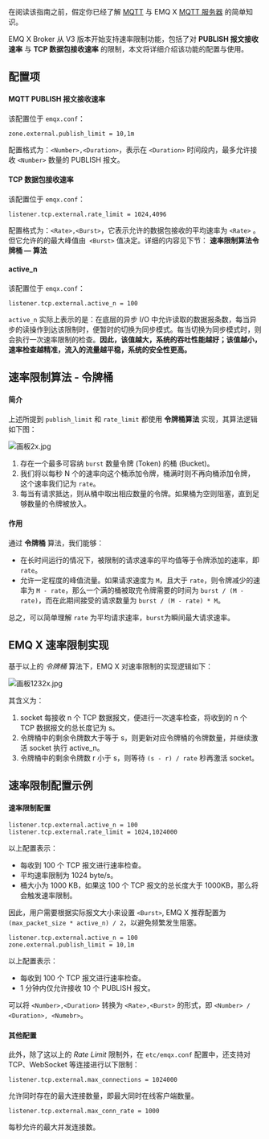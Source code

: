
在阅读该指南之前，假定你已经了解 [MQTT](https://www.emqx.io/cn/mqtt) 与 EMQ X [MQTT 服务器](https://www.emqx.io/cn/products/broker) 的简单知识。

EMQ X Broker 从 V3 版本开始支持速率限制功能，包括了对 **PUBLISH 报文接收速率** 与 **TCP 数据包接收速率** 的限制，本文将详细介绍该功能的配置与使用。



## 配置项

#### MQTT PUBLISH 报文接收速率

该配置位于 `emqx.conf`：

`zone.external.publish_limit = 10,1m`

配置格式为：`<Number>,<Duration>`，表示在 `<Duration>` 时间段内，最多允许接收 `<Number>` 数量的 PUBLISH 报文。

#### TCP 数据包接收速率

该配置位于 `emqx.conf`：

`listener.tcp.external.rate_limit = 1024,4096`



配置格式为：`<Rate>,<Burst>`，它表示允许的数据包接收的平均速率为 `<Rate>` 。但它允许的的最大峰值由` <Burst>` 值决定。详细的内容见下节： **速率限制算法令牌桶 — 算法**

#### active_n

该配置位于 `emqx.conf`：

`listener.tcp.external.active_n = 100`

 `active_n` 实际上表示的是：在底层的异步 I/O 中允许读取的数据报条数，每当异步的读操作到达该限制时，便暂时的切换为同步模式。每当切换为同步模式时，则会执行一次速率限制的检查。**因此，该值越大，系统的吞吐性能越好；该值越小，速率检查越精准，流入的流量越平稳，系统的安全性更高。**

## 速率限制算法 - 令牌桶

#### 简介

上述所提到 `publish_limit` 和 `rate_limit` 都使用 **令牌桶算法** 实现，其算法逻辑如下图：

![画板2x.jpg](https://static.emqx.net/images/774c97d301a252790e77e52af992b92a.jpg)

1. 存在一个最多可容纳 `burst` 数量令牌 (Token) 的桶 (Bucket)。
2. 我们将以每秒 N 个的速率向这个桶添加令牌，桶满时则不再向桶添加令牌，这个速率我们记为 `rate`。
3. 每当有请求抵达，则从桶中取出相应数量的令牌。如果桶为空则阻塞，直到足够数量的令牌被放入。

#### 作用

通过 **令牌桶** 算法，我们能够：

- 在长时间运行的情况下，被限制的请求速率的平均值等于令牌添加的速率，即 `rate`。
- 允许一定程度的峰值流量。如果请求速度为 `M`，且大于 `rate`，则令牌减少的速率为 `M - rate`，那么一个满的桶被取完令牌需要的时间为 `burst / (M - rate)`，而在此期间接受的请求数量为 `burst / (M - rate) * M`。

总之，可以简单理解 `rate` 为平均请求速率，`burst`为瞬间最大请求速率。



## EMQ X 速率限制实现

基于以上的 *令牌桶* 算法下，EMQ X 对速率限制的实现逻辑如下：

![画板1232x.jpg](https://static.emqx.net/images/874ae38a1c06a8919d2109d148adf177.jpg)

其含义为：

1. socket 每接收 n 个 TCP 数据报文，便进行一次速率检查，将收到的 n 个 TCP 数据报文的总长度记为 s。
2. 令牌桶中的剩余令牌数大于等于 s，则更新对应令牌桶的令牌数量，并继续激活 socket 执行 active_n。
3. 令牌桶中的剩余令牌数 r 小于 s，则等待 `(s - r) / rate` 秒再激活 socket。

## 速率限制配置示例

#### 速率限制配置

```properties
listener.tcp.external.active_n = 100
listener.tcp.external.rate_limit = 1024,1024000
```

以上配置表示：

- 每收到 100 个 TCP 报文进行速率检查。
- 平均速率限制为 1024 byte/s。
- 桶大小为 1000 KB，如果这 100 个 TCP 报文的总长度大于 1000KB，那么将会触发速率限制。

因此，用户需要根据实际报文大小来设置 `<Burst>`, EMQ X 推荐配置为 `(max_packet_size * active_n) / 2`，以避免频繁发生阻塞。

```properties
listener.tcp.external.active_n = 100
zone.external.publish_limit = 10,1m
```

以上配置表示：

- 每收到 100 个 TCP 报文进行速率检查。
- 1 分钟内仅允许接收 10 个 PUBLISH 报文。

可以将 `<Number>,<Duration>` 转换为 `<Rate>,<Burst>` 的形式，即 `<Number> / <Duration>, <Numebr>`。

#### 其他配置

此外，除了这以上的 *Rate Limit* 限制外，在 `etc/emqx.conf` 配置中，还支持对 TCP、WebSocket 等连接进行以下限制：

`
listener.tcp.external.max_connections = 1024000
`

允许同时存在的最大连接数量，即最大同时在线客户端数量。

`
listener.tcp.external.max_conn_rate = 1000
`

每秒允许的最大并发连接数。



